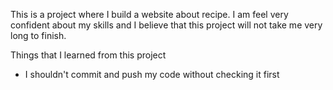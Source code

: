 This is a project where I build a website about recipe. I am feel very confident about my skills and I believe that this project will not take me very long to finish.

Things that I learned from this project
- I shouldn't commit and push my code without checking it first
